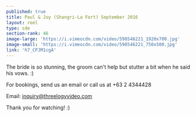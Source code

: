 ```yaml
---
published: true
title: Paul & Joy (Shangri-La Fort) September 2016
layout: reel
type: sde
section-rank: 46
image-large: 'https://i.vimeocdn.com/video/598546221_1920x700.jpg'
image-small: 'https://i.vimeocdn.com/video/598546221_750x500.jpg'
link: 'h7_CPJM1cgA'
---
```

The bride is so stunning, the groom can't help but stutter a bit when he said his vows. :)

For bookings, send us an email or call us at +63 2 4344428

Email: inquiry@threelogyvideo.com

Thank you for watching! :)
